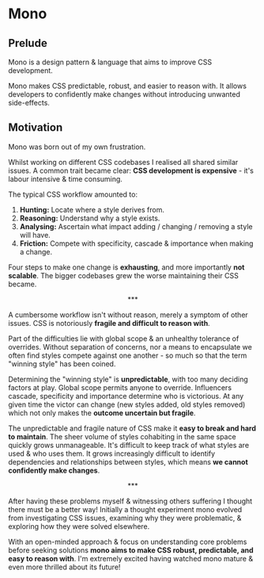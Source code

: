 # Mono

## Prelude

Mono is a design pattern & language that aims to improve CSS development.

Mono makes CSS predictable, robust, and easier to reason with. It allows developers to confidently make changes without introducing unwanted side-effects.

## Motivation

Mono was born out of my own frustration.

Whilst working on different CSS codebases I realised all shared similar issues. A common trait became clear: **CSS development is expensive** - it's labour intensive & time consuming.

The typical CSS workflow amounted to:

1. **Hunting:** Locate where a style derives from.
2. **Reasoning:** Understand why a style exists.
3. **Analysing:** Ascertain what impact adding / changing / removing a style will have.
4. **Friction:** Compete with specificity, cascade & importance when making a change.

Four steps to make one change is **exhausting**, and more importantly **not scalable**. The bigger codebases grew the worse maintaining their CSS became.

<p align="center">&ast;&ast;&ast;</p>

A cumbersome workflow isn't without reason, merely a symptom of other issues. CSS is notoriously **fragile and difficult to reason with**.

Part of the difficulties lie with global scope & an unhealthy tolerance of overrides. Without separation of concerns, nor a means to encapsulate we often find styles compete against one another - so much so that the term "winning style" has been coined.

Determining the "winning style" is **unpredictable**, with too many deciding factors at play. Global scope permits anyone to override. Influencers cascade, specificity and importance determine who is victorious. At any given time the victor can change (new styles added, old styles removed) which not only makes the **outcome uncertain but fragile**.

The unpredictable and fragile nature of CSS make it **easy to break and hard to maintain**. The sheer volume of styles cohabiting in the same space quickly grows unmanageable. It's difficult to keep track of what styles are used & who uses them. It grows increasingly difficult to identify dependencies and relationships between styles, which means **we cannot confidently make changes**.

<p align="center">&ast;&ast;&ast;</p>

After having these problems myself & witnessing others suffering I thought there must be a better way! Initially a thought experiment mono evolved from investigating CSS issues, examining why they were problematic, & exploring how they were solved elsewhere.

With an open-minded approach & focus on understanding core problems before seeking solutions **mono aims to make CSS robust, predictable, and easy to reason with**. I'm extremely excited having watched mono mature & even more thrilled about its future!